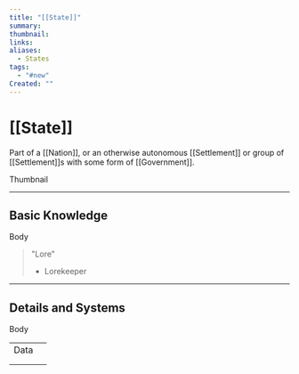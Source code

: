 ```yaml
---
title: "[[State]]"
summary: 
thumbnail: 
links: 
aliases:
  - States
tags:
  - "#new"
Created: ""
---
```

# [[State]]

Part of a [[Nation]], or an otherwise autonomous [[Settlement]] or group of [[Settlement]]s with some form of [[Government]].

Thumbnail

----
## **Basic Knowledge**

Body

> "Lore"
> - Lorekeeper

---
## **Details and Systems**

Body

|      |     |
| ---- | --- |
| Data |     |
|      |     |
|      |     |
